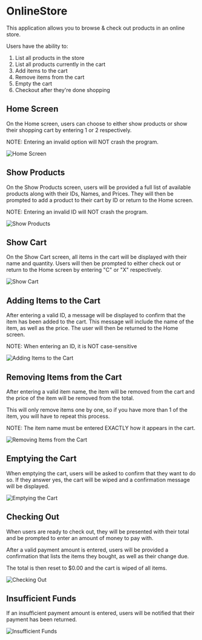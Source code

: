 # OnlineStore

This application allows you to browse & check out products in an online store.

Users have the ability to:
1. List all products in the store
2. List all products currently in the cart
3. Add items to the cart
4. Remove items from the cart
5. Empty the cart
6. Checkout after they're done shopping

## Home Screen
On the Home screen, users can choose to either show products or show their shopping cart by entering 1 or 2 respectively.

NOTE: Entering an invalid option will NOT crash the program.

![Home Screen](images/homeScreen.png)

## Show Products
On the Show Products screen, users will be provided a full list of available products along with their IDs, Names, and Prices.
They will then be prompted to add a product to their cart by ID or return to the Home screen.

NOTE: Entering an invalid ID will NOT crash the program.

![Show Products](images/showProducts.png)

## Show Cart
On the Show Cart screen, all items in the cart will be displayed with their name and quantity.
Users will then be prompted to either check out or return to the Home screen by entering "C" or "X" respectively.

![Show Cart](images/showCart.png)

## Adding Items to the Cart
After entering a valid ID, a message will be displayed to confirm that the item has been added to the cart. This message will include the name of the item, as well as the price.
The user will then be returned to the Home screen.

NOTE: When entering an ID, it is NOT case-sensitive

![Adding Items to the Cart](images/addToCart.png)

## Removing Items from the Cart
After entering a valid item name, the item will be removed from the cart and the price of the item will be removed from the total.

This will only remove items one by one, so if you have more than 1 of the item, you will have to repeat this process.

NOTE: The item name must be entered EXACTLY how it appears in the cart.

![Removing Items from the Cart](images/removeItem.png)

## Emptying the Cart
When emptying the cart, users will be asked to confirm that they want to do so.
If they answer yes, the cart will be wiped and a confirmation message will be displayed.

![Emptying the Cart](images/wipeCart.png)

## Checking Out
When users are ready to check out, they will be presented with their total and be prompted to enter an amount of money to pay with.

After a valid payment amount is entered, users will be provided a confirmation that lists the items they bought, as well as their change due.

The total is then reset to $0.00 and the cart is wiped of all items.

![Checking Out](images/checkoutSuccess.png)

## Insufficient Funds
If an insufficient payment amount is entered, users will be notified that their payment has been returned.

![Insufficient Funds](images/checkoutFail.png)